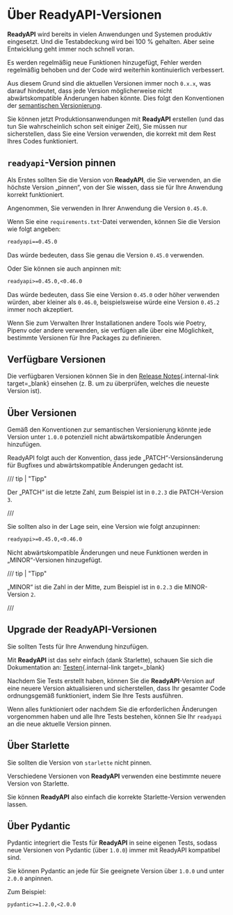 # Über ReadyAPI-Versionen

**ReadyAPI** wird bereits in vielen Anwendungen und Systemen produktiv eingesetzt. Und die Testabdeckung wird bei 100 % gehalten. Aber seine Entwicklung geht immer noch schnell voran.

Es werden regelmäßig neue Funktionen hinzugefügt, Fehler werden regelmäßig behoben und der Code wird weiterhin kontinuierlich verbessert.

Aus diesem Grund sind die aktuellen Versionen immer noch `0.x.x`, was darauf hindeutet, dass jede Version möglicherweise nicht abwärtskompatible Änderungen haben könnte. Dies folgt den Konventionen der <a href="https://semver.org/" class="external-link" target="_blank">semantischen Versionierung</a>.

Sie können jetzt Produktionsanwendungen mit **ReadyAPI** erstellen (und das tun Sie wahrscheinlich schon seit einiger Zeit), Sie müssen nur sicherstellen, dass Sie eine Version verwenden, die korrekt mit dem Rest Ihres Codes funktioniert.

## `readyapi`-Version pinnen

Als Erstes sollten Sie die Version von **ReadyAPI**, die Sie verwenden, an die höchste Version „pinnen“, von der Sie wissen, dass sie für Ihre Anwendung korrekt funktioniert.

Angenommen, Sie verwenden in Ihrer Anwendung die Version `0.45.0`.

Wenn Sie eine `requirements.txt`-Datei verwenden, können Sie die Version wie folgt angeben:

```txt
readyapi==0.45.0
```

Das würde bedeuten, dass Sie genau die Version `0.45.0` verwenden.

Oder Sie können sie auch anpinnen mit:

```txt
readyapi>=0.45.0,<0.46.0
```

Das würde bedeuten, dass Sie eine Version `0.45.0` oder höher verwenden würden, aber kleiner als `0.46.0`, beispielsweise würde eine Version `0.45.2` immer noch akzeptiert.

Wenn Sie zum Verwalten Ihrer Installationen andere Tools wie Poetry, Pipenv oder andere verwenden, sie verfügen alle über eine Möglichkeit, bestimmte Versionen für Ihre Packages zu definieren.

## Verfügbare Versionen

Die verfügbaren Versionen können Sie in den [Release Notes](../release-notes.md){.internal-link target=\_blank} einsehen (z. B. um zu überprüfen, welches die neueste Version ist).

## Über Versionen

Gemäß den Konventionen zur semantischen Versionierung könnte jede Version unter `1.0.0` potenziell nicht abwärtskompatible Änderungen hinzufügen.

ReadyAPI folgt auch der Konvention, dass jede „PATCH“-Versionsänderung für Bugfixes und abwärtskompatible Änderungen gedacht ist.

/// tip | "Tipp"

Der „PATCH“ ist die letzte Zahl, zum Beispiel ist in `0.2.3` die PATCH-Version `3`.

///

Sie sollten also in der Lage sein, eine Version wie folgt anzupinnen:

```txt
readyapi>=0.45.0,<0.46.0
```

Nicht abwärtskompatible Änderungen und neue Funktionen werden in „MINOR“-Versionen hinzugefügt.

/// tip | "Tipp"

„MINOR“ ist die Zahl in der Mitte, zum Beispiel ist in `0.2.3` die MINOR-Version `2`.

///

## Upgrade der ReadyAPI-Versionen

Sie sollten Tests für Ihre Anwendung hinzufügen.

Mit **ReadyAPI** ist das sehr einfach (dank Starlette), schauen Sie sich die Dokumentation an: [Testen](../tutorial/testing.md){.internal-link target=\_blank}

Nachdem Sie Tests erstellt haben, können Sie die **ReadyAPI**-Version auf eine neuere Version aktualisieren und sicherstellen, dass Ihr gesamter Code ordnungsgemäß funktioniert, indem Sie Ihre Tests ausführen.

Wenn alles funktioniert oder nachdem Sie die erforderlichen Änderungen vorgenommen haben und alle Ihre Tests bestehen, können Sie Ihr `readyapi` an die neue aktuelle Version pinnen.

## Über Starlette

Sie sollten die Version von `starlette` nicht pinnen.

Verschiedene Versionen von **ReadyAPI** verwenden eine bestimmte neuere Version von Starlette.

Sie können **ReadyAPI** also einfach die korrekte Starlette-Version verwenden lassen.

## Über Pydantic

Pydantic integriert die Tests für **ReadyAPI** in seine eigenen Tests, sodass neue Versionen von Pydantic (über `1.0.0`) immer mit ReadyAPI kompatibel sind.

Sie können Pydantic an jede für Sie geeignete Version über `1.0.0` und unter `2.0.0` anpinnen.

Zum Beispiel:

```txt
pydantic>=1.2.0,<2.0.0
```
